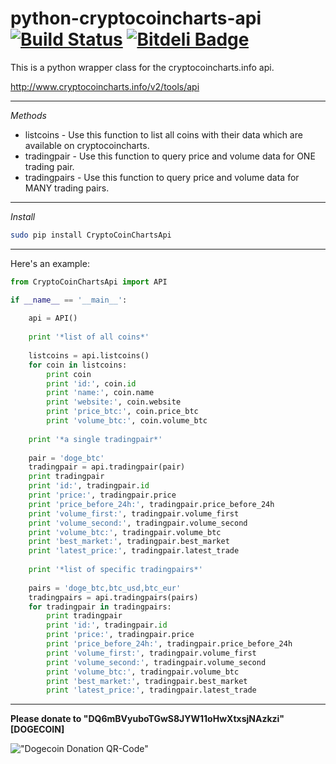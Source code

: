 python-cryptocoincharts-api [![Build Status](http://travis-ci.org/Dirrot/python-cryptocoincharts-api.png?branch=master)](http://travis-ci.org/Dirrot/python-cryptocoincharts-api) [![Bitdeli Badge](https://d2weczhvl823v0.cloudfront.net/Dirrot/python-cryptocoincharts-api/trend.png)](https://bitdeli.com/free "Bitdeli Badge")
=========================

This is a python wrapper class for the cryptocoincharts.info api.

 http://www.cryptocoincharts.info/v2/tools/api
 

___________________________________________________
 
_Methods_
* listcoins - Use this function to list all coins with their data which are available on cryptocoincharts.
* tradingpair - Use this function to query price and volume data for ONE trading pair.
* tradingpairs - Use this function to query price and volume data for MANY trading pairs.

___________________________________________________

_Install_
```bash
sudo pip install CryptoCoinChartsApi
```

___________________________________________________

Here's an example:

```python
from CryptoCoinChartsApi import API

if __name__ == '__main__':
    
    api = API()
    
    print '*list of all coins*'
    
    listcoins = api.listcoins()
    for coin in listcoins:
        print coin
        print 'id:', coin.id
        print 'name:', coin.name
        print 'website:', coin.website
        print 'price_btc:', coin.price_btc
        print 'volume_btc:', coin.volume_btc
        
    print '*a single tradingpair*'
    
    pair = 'doge_btc'
    tradingpair = api.tradingpair(pair)
    print tradingpair
    print 'id:', tradingpair.id
    print 'price:', tradingpair.price
    print 'price_before_24h:', tradingpair.price_before_24h
    print 'volume_first:', tradingpair.volume_first
    print 'volume_second:', tradingpair.volume_second
    print 'volume_btc:', tradingpair.volume_btc
    print 'best_market:', tradingpair.best_market
    print 'latest_price:', tradingpair.latest_trade
                     
    print '*list of specific tradingpairs*'                 
                                                                                       
    pairs = 'doge_btc,btc_usd,btc_eur'
    tradingpairs = api.tradingpairs(pairs)
    for tradingpair in tradingpairs:
        print tradingpair
        print 'id:', tradingpair.id
        print 'price:', tradingpair.price
        print 'price_before_24h:', tradingpair.price_before_24h
        print 'volume_first:', tradingpair.volume_first
        print 'volume_second:', tradingpair.volume_second
        print 'volume_btc:', tradingpair.volume_btc
        print 'best_market:', tradingpair.best_market
        print 'latest_price:', tradingpair.latest_trade

```

___________________________________________________

**Please donate to "DQ6mBVyuboTGwS8JYW11oHwXtxsjNAzkzi" [DOGECOIN]** 

!["Dogecoin Donation QR-Code"](http://github.com/Dirrot/python-cryptocoincharts-api/blob/master/img/donation-qr-code.png?raw=true)



